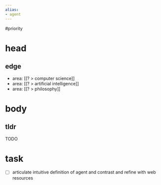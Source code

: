 ```yaml
---
alias:
- agent
---
```

#priority

# head
## edge
- area: [[? > computer science]]
- area: [[? > artificial intelligence]]
- area: [[? > philosophy]]

# body
## tldr
TODO

# task
- [ ] articulate intuitive definition of agent and contrast and refine with web resources

